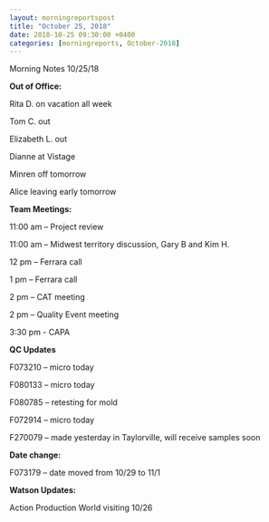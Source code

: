 ```yaml
---  
layout: morningreportspost  
title: "October 25, 2018"  
date: 2018-10-25 09:30:00 +0400  
categories: [morningreports, October-2018]  
---
```


Morning Notes 10/25/18

**Out of Office:**

Rita D. on vacation all week

Tom C. out

Elizabeth L. out

Dianne at Vistage

Minren off tomorrow

Alice leaving early tomorrow

**Team Meetings:**

11:00 am – Project review

11:00 am – Midwest territory discussion, Gary B and Kim H.

12 pm – Ferrara call

1 pm – Ferrara call

2 pm – CAT meeting

2 pm – Quality Event meeting

3:30 pm - CAPA

**QC Updates**

F073210 – micro today

F080133 – micro today

F080785 – retesting for mold

F072914 – micro today

F270079 – made yesterday in Taylorville, will receive samples soon

**Date change:**

F073179 – date moved from 10/29 to 11/1

**Watson Updates:**

Action Production World visiting 10/26
